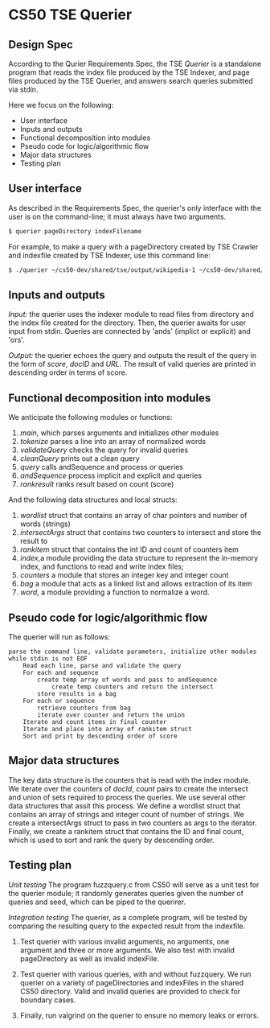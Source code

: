 # CS50 TSE Querier
## Design Spec

According to the Qurier Requirements Spec, the TSE *Querier* is a standalone program that reads the index file produced by the TSE Indexer, and page files produced by the TSE Querier, and answers search queries submitted via stdin. 

Here we focus on the following:

- User interface
- Inputs and outputs
- Functional decomposition into modules
- Pseudo code for logic/algorithmic flow
- Major data structures
- Testing plan

## User interface

As described in the Requirements Spec, the querier's only interface with the user is on the command-line; it must always have two arguments.

```bash
$ querier pageDirectory indexFilename
```

For example, to make a query with a pageDirectory created by TSE Crawler and indexfile created by TSE Indexer, use this command line:

``` bash
$ ./querier ~/cs50-dev/shared/tse/output/wikipedia-1 ~/cs50-dev/shared/tse/output/wikipedia-1.index                                                     
```

## Inputs and outputs

*Input:* the querier uses the indexer module to read files from directory and the index file created for the directory. Then, the querier awaits for user input from stdin. Queries are connected by 'ands' (implict or explicit) and 'ors'.

*Output:* the querier echoes the query and outputs the result of the query in the form of _score_, _docID_ and _URL_. The result of valid queries are printed in descending order in terms of score.

## Functional decomposition into modules

We anticipate the following modules or functions:

 1. *main*, which parses arguments and initializes other modules
 2. *tokenize* parses a line into an array of normalized words
 3. *validateQuery* checks the query for invalid queries 
 4. *cleanQuery* prints out a clean query 
 5. *query* calls andSequence and process or queries 
 6. *andSequence* process implicit and explicit and queries
 7. *rankresult* ranks result based on count (score) 

And the following data structures and local structs:

  1. *wordlist* struct that contains an array of char pointers and number of words (strings)
  2. *intersectArgs* struct that contains two counters to intersect and store the result to 
  3. *rankitem* struct that contains the int ID and count of counters item
  4. *index*,a module providing the data structure to represent the in-memory index, and functions to read and write index files;
  5. *counters* a module that stores an integer key and integer count 
  6. *bag* a module that acts as a linked list and allows extraction of its item
  7. *word*, a module providing a function to normalize a word.

## Pseudo code for logic/algorithmic flow

The querier will run as follows:

    parse the command line, validate parameters, initialize other modules
    while stdin is not EOF
        Read each line, parse and validate the query
        For each and sequence
            create temp array of words and pass to andSequence
                create temp counters and return the intersect
            store results in a bag
        For each or sequence
            retrieve counters from bag
            iterate over counter and return the union
        Iterate and count items in final counter
        Iterate and place into array of rankitem struct
        Sort and print by descending order of score

## Major data structures

The key data structure is the counters that is read with the index module. We iterate over the counters of _docId_, _count_ pairs to create the intersect and union of sets required to process the queries. We use several other data structures that assit this process. We define a wordlist struct that contains an array of strings and integer count of number of strings. We create a intersectArgs struct to pass in two counters as args to the iterator. Finally, we create a rankitem struct that contains the ID and final count, which is used to sort and rank the query by descending order. 

## Testing plan

_Unit testing_ The program fuzzquery.c from CS50 will serve as a unit test for the querier module; it randomly generates queries given the number of queries and seed, which can be piped to the querirer. 

_Integration testing_ The querier, as a complete program, will be tested by comparing the resulting query to the expected result from the indexfile.

   1. Test querier with various invalid arguments, no arguments, one argument and three or more arguments. We also test with invalid pageDirectory as well as invalid indexFile.
   
   2. Test querier with various queries, with and without fuzzquery. We run querier on a variety of pageDirectories and indexFiles in the shared CS50 directory. Valid and invalid queries are provided to check for boundary cases.

   3. Finally, run valgrind on the querier to ensure no memory leaks or errors.